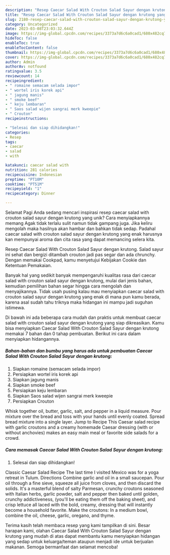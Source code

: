 ```yaml
---
description: "Resep Caecar Salad With Crouton Salad Sayur dengan krutong yang Lezat Sekali, Sempurna"
title: "Resep Caecar Salad With Crouton Salad Sayur dengan krutong yang Lezat Sekali, Sempurna"
slug: 2180-resep-caecar-salad-with-crouton-salad-sayur-dengan-krutong-yang-lezat-sekali-sempurna
category: Uncategorized
date: 2023-03-08T23:03:32.644Z
image: https://img-global.cpcdn.com/recipes/3373a7d6c6a0cad1/680x482cq70/caecar-salad-with-crouton-salad-sayur-dengan-krutong-foto-resep-utama.jpg
hideToc: false
enableToc: true
enableTocContent: false
thumbnail: https://img-global.cpcdn.com/recipes/3373a7d6c6a0cad1/680x482cq70/caecar-salad-with-crouton-salad-sayur-dengan-krutong-foto-resep-utama.jpg
cover: https://img-global.cpcdn.com/recipes/3373a7d6c6a0cad1/680x482cq70/caecar-salad-with-crouton-salad-sayur-dengan-krutong-foto-resep-utama.jpg
author: Admin
authorAv: notfound
ratingvalue: 3.5
reviewcount: 14
recipeingredient:
- " romaine semacam selada impor"
- " wortel iris korek api"
- " jagung manis"
- " smoke beef"
- " keju lembaran"
- " Saos salad wijen sangrai merk kweepie"
- " Crouton"
recipeinstructions:

- "Selesai dan siap dihidangkan!"
categories:
- Resep
tags:
- caecar
- salad
- with

katakunci: caecar salad with 
nutrition: 281 calories
recipecuisine: Indonesian
preptime: "PT10M"
cooktime: "PT51M"
recipeyield: "1"
recipecategory: Dinner

---
```



Selamat Pagi Anda sedang mencari inspirasi resep caecar salad with crouton salad sayur dengan krutong yang unik? Cara menyiapkannya memang Agak tidak terlalu sulit namun tidak gampang juga. Jika keliru mengolah maka hasilnya akan hambar dan bahkan tidak sedap. Padahal caecar salad with crouton salad sayur dengan krutong yang enak harusnya kan mempunyai aroma dan cita rasa yang dapat memancing selera kita.


Resep Caecar Salad With Crouton Salad Sayur dengan krutong. Salad sayur ini sehat dan bergizi ditambah crouton jadi pas segar dan ada chrunchy. Dengan memakai Cookpad, kamu menyetujui Kebijakan Cookie dan Ketentuan Pemakaian.

Banyak hal yang sedikit banyak mempengaruhi kualitas rasa dari caecar salad with crouton salad sayur dengan krutong, mulai dari jenis bahan, kemudian pemilihan bahan segar hingga cara mengolah dan menyajikannya. Tidak usah pusing kalau mau menyiapkan caecar salad with crouton salad sayur dengan krutong yang enak di mana pun kamu berada, karena asal sudah tahu triknya maka hidangan ini mampu jadi suguhan istimewa.


Di bawah ini ada beberapa cara mudah dan praktis untuk membuat caecar salad with crouton salad sayur dengan krutong yang siap dikreasikan. Kamu bisa menyiapkan Caecar Salad With Crouton Salad Sayur dengan krutong memakai 7 bahan dan 0 tahap pembuatan. Berikut ini cara dalam menyiapkan hidangannya.

<!--inarticleads1-->

##### Bahan-bahan dan bumbu yang harus ada untuk pembuatan Caecar Salad With Crouton Salad Sayur dengan krutong:

1. Siapkan  romaine (semacam selada impor)
1. Persiapkan  wortel iris korek api
1. Siapkan  jagung manis
1. Siapkan  smoke beef
1. Persiapkan  keju lembaran
1. Siapkan  Saos salad wijen sangrai merk kweepie
1. Persiapkan  Crouton


Whisk together oil, butter, garlic, salt, and pepper in a liquid measure. Pour mixture over the bread and toss with your hands until evenly coated. Spread bread mixture into a single layer. Jump to Recipe This Caesar salad recipe with garlic croutons and a creamy homemade Caesar dressing (with or without anchovies) makes an easy main meal or favorite side salads for a crowd. 

<!--inarticleads2-->

##### Cara memasak Caecar Salad With Crouton Salad Sayur dengan krutong:


1. Selesai dan siap dihidangkan!

Classic Caesar Salad Recipe The last time I visited Mexico was for a yoga retreat in Tulum. Directions Combine garlic and oil in a small saucepan. Pour oil through a fine sieve, squeeze all juice from cloves, and then discard the solids. It&#39;s a masterful blend of salty Parmesan, crunchy croutons seasoned with Italian herbs, garlic powder, salt and pepper then baked until golden, crunchy addictiveness, (you&#39;ll be eating them off the baking sheet), and crisp lettuce all laced with the bold, creamy, dressing that will instantly become a household favorite. Make the croutons: In a medium bowl, combine the oil, cheese, garlic, oregano, and thyme. 

Terima kasih telah membaca resep yang kami tampilkan di sini. Besar harapan kami, olahan Caecar Salad With Crouton Salad Sayur dengan krutong yang mudah di atas dapat membantu kamu menyiapkan hidangan yang sedap untuk keluarga/teman ataupun menjadi ide untuk berjualan makanan. Semoga bermanfaat dan selamat mencoba!
